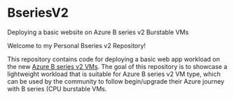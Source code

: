 # BseriesV2
Deploying a basic website on Azure B series v2 Burstable VMs 


Welcome to my Personal Bseries v2 Repository!

This repository contains code for deploying a basic web app workload on the new [Azure B series v2 VMs](https://techcommunity.microsoft.com/t5/azure-compute-blog/announcing-public-preview-of-new-burstable-vms-bsv2-basv2-and/ba-p/3868024). 
The goal of this repository is to showcase a lightweight workload that is suitable for Azure B series v2 VM type, which can be used by the community to follow begin/upgrade their Azure journey with B series (CPU burstable VMs. 
